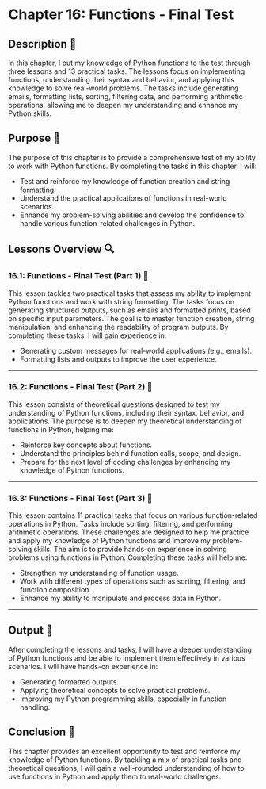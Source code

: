 # Chapter 16: Functions - Final Test

## Description 📝

In this chapter, I put my knowledge of Python functions to the test through three lessons and 13 practical tasks.
The lessons focus on implementing functions, understanding their syntax and behavior, and applying this knowledge to solve real-world problems.
The tasks include generating emails, formatting lists, sorting, filtering data, and performing arithmetic operations, allowing me to deepen my understanding and enhance my Python skills.

## Purpose 🎯

The purpose of this chapter is to provide a comprehensive test of my ability to work with Python functions. By completing the tasks in this chapter, I will:

-   Test and reinforce my knowledge of function creation and string formatting.
-   Understand the practical applications of functions in real-world scenarios.
-   Enhance my problem-solving abilities and develop the confidence to handle various function-related challenges in Python.

## Lessons Overview 🔍

### 16.1: Functions - Final Test (Part 1) 📝

This lesson tackles two practical tasks that assess my ability to implement Python functions and work with string formatting. The tasks focus on generating structured outputs, such as emails and formatted prints, based on specific input parameters.
The goal is to master function creation, string manipulation, and enhancing the readability of program outputs. By completing these tasks, I will gain experience in:

-   Generating custom messages for real-world applications (e.g., emails).
-   Formatting lists and outputs to improve the user experience.

---

### 16.2: Functions - Final Test (Part 2) 📝

This lesson consists of theoretical questions designed to test my understanding of Python functions, including their syntax, behavior, and applications.
The purpose is to deepen my theoretical understanding of functions in Python, helping me:

-   Reinforce key concepts about functions.
-   Understand the principles behind function calls, scope, and design.
-   Prepare for the next level of coding challenges by enhancing my knowledge of Python functions.

---

### 16.3: Functions - Final Test (Part 3) 📝

This lesson contains 11 practical tasks that focus on various function-related operations in Python. Tasks include sorting, filtering, and performing arithmetic operations. These challenges are designed to help me practice and apply my knowledge of Python functions and improve my problem-solving skills.
The aim is to provide hands-on experience in solving problems using functions in Python. Completing these tasks will help me:

-   Strengthen my understanding of function usage.
-   Work with different types of operations such as sorting, filtering, and function composition.
-   Enhance my ability to manipulate and process data in Python.

---

## Output 📜

After completing the lessons and tasks, I will have a deeper understanding of Python functions and be able to implement them effectively in various scenarios. I will have hands-on experience in:

-   Generating formatted outputs.
-   Applying theoretical concepts to solve practical problems.
-   Improving my Python programming skills, especially in function handling.

## Conclusion 🚀

This chapter provides an excellent opportunity to test and reinforce my knowledge of Python functions.
By tackling a mix of practical tasks and theoretical questions, I will gain a well-rounded understanding of how to use functions in Python and apply them to real-world challenges.
